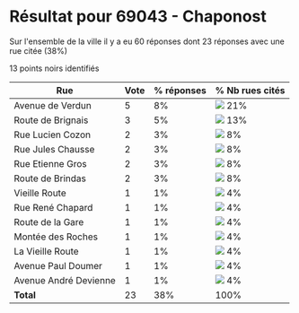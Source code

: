 # Résultat pour 69043 - Chaponost

Sur l'ensemble de la ville il y a eu 60 réponses dont 23 réponses avec une rue citée (38%)

13 points noirs identifiés

| Rue | Vote | % réponses | % Nb rues cités|
|-----|------|------------|----------------|
| Avenue de Verdun | 5 | 8% | <img src="../../img/bar_21.gif" />&nbsp;21%|
| Route de Brignais | 3 | 5% | <img src="../../img/bar_13.gif" />&nbsp;13%|
| Rue Lucien Cozon | 2 | 3% | <img src="../../img/bar_8.gif" />&nbsp;8%|
| Rue Jules Chausse | 2 | 3% | <img src="../../img/bar_8.gif" />&nbsp;8%|
| Rue Etienne Gros | 2 | 3% | <img src="../../img/bar_8.gif" />&nbsp;8%|
| Route de Brindas | 2 | 3% | <img src="../../img/bar_8.gif" />&nbsp;8%|
| Vieille Route | 1 | 1% | <img src="../../img/bar_4.gif" />&nbsp;4%|
| Rue René Chapard | 1 | 1% | <img src="../../img/bar_4.gif" />&nbsp;4%|
| Route de la Gare | 1 | 1% | <img src="../../img/bar_4.gif" />&nbsp;4%|
| Montée des Roches | 1 | 1% | <img src="../../img/bar_4.gif" />&nbsp;4%|
| La Vieille Route | 1 | 1% | <img src="../../img/bar_4.gif" />&nbsp;4%|
| Avenue Paul Doumer | 1 | 1% | <img src="../../img/bar_4.gif" />&nbsp;4%|
| Avenue André Devienne | 1 | 1% | <img src="../../img/bar_4.gif" />&nbsp;4%|
| **Total** | 23 | 38% | 100%|
